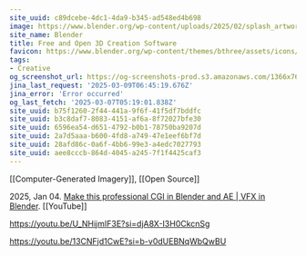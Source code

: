 ```yaml
---
site_uuid: c89dcebe-4dc1-4da9-b345-ad548ed4b698
image: https://www.blender.org/wp-content/uploads/2025/02/splash_artwork_2K-480x270.webp
site_name: Blender
title: Free and Open 3D Creation Software
favicon: https://www.blender.org/wp-content/themes/bthree/assets/icons/favicon-32x32.png
tags:
- Creative
og_screenshot_url: https://og-screenshots-prod.s3.amazonaws.com/1366x768/80/false/10c38833207c9dae614d56b5f1b3e52ab7f02323a5b9d583372dfb8cc137ce6c.jpeg
jina_last_request: '2025-03-09T06:45:19.676Z'
jina_error: 'Error occurred'
og_last_fetch: '2025-03-07T05:19:01.838Z'
site_uuid: b75f1260-2f44-441a-9f6f-41f5df7bddfc
site_uuid: b3c8daf7-8083-4151-af6a-8f72027bfe30
site_uuid: 6596ea54-d651-4792-b0b1-78750ba9207d
site_uuid: 2a7d5aaa-b600-4fd8-a749-47e1eef6bf7d
site_uuid: 28afd86c-0a6f-4bb6-99e3-a4edc7027793
site_uuid: aee8cccb-864d-4045-a245-7f1f4425caf3
---
```


[[Computer-Generated Imagery]], [[Open Source]]

2025, Jan 04. [Make this professional CGI in Blender and AE | VFX in Blender](https://youtu.be/GbPPKR2nQmk?si=LuV9_lSHANvqq66H). [[YouTube]]

https://youtu.be/U_NHijmIF3E?si=djA8X-I3H0CkcnSg

https://youtu.be/13CNFjd1CwE?si=b-v0dUEBNqWbQwBU
